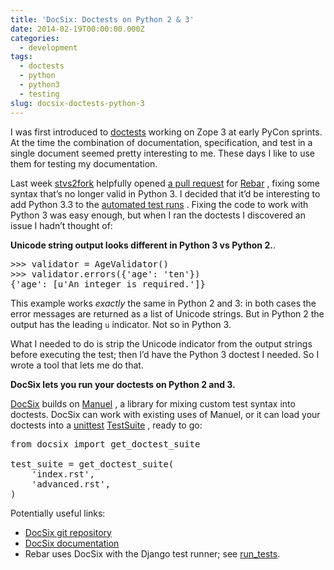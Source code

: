 ```yaml
---
title: 'DocSix: Doctests on Python 2 & 3'
date: 2014-02-19T00:00:00.000Z
categories:
  - development
tags:
  - doctests
  - python
  - python3
  - testing
slug: docsix-doctests-python-3
---
```

I was first introduced to [doctests][1]  working on Zope 3 at early PyCon sprints. At the time the combination of documentation, specification, and test in a single document seemed pretty interesting to me. These days I like to use them for testing my documentation.

Last week [stvs2fork][2]  helpfully opened [a pull request][3]  for [Rebar][4] , fixing some syntax that&#8217;s no longer valid in Python 3. I decided that it&#8217;d be interesting to add Python 3.3 to the [automated test runs][5] . Fixing the code to work with Python 3 was easy enough, but when I ran the doctests I discovered an issue I hadn&#8217;t thought of:

**Unicode string output looks different in Python 3 vs Python 2.**.

<pre class="literal-block">&gt;&gt;&gt; validator = AgeValidator()
&gt;&gt;&gt; validator.errors({'age': 'ten'})
{'age': [u'An integer is required.']}
</pre>

This example works _exactly_ the same in Python 2 and 3: in both cases the error messages are returned as a list of Unicode strings. But in Python 2 the output has the leading `u` indicator. Not so in Python 3.

What I needed to do is strip the Unicode indicator from the output strings before executing the test; then I&#8217;d have the Python 3 doctest I needed. So I wrote a tool that lets me do that.

**DocSix lets you run your doctests on Python 2 and 3.**

[DocSix][6]  builds on [Manuel][7] , a library for mixing custom test syntax into doctests. DocSix can work with existing uses of Manuel, or it can load your doctests into a [unittest][8]  [TestSuite][9] , ready to go:

<pre class="literal-block">from docsix import get_doctest_suite

test_suite = get_doctest_suite(
    'index.rst',
    'advanced.rst',
)
</pre>

Potentially useful links:

<ul class="simple">
  <li>
    <a class="reference external" href="http://github.com/nyergler/docsix">DocSix git repository</a>
  </li>
  <li>
    <a class="reference external" href="http://docsix.readthedocs.org/">DocSix documentation</a>
  </li>
  <li>
    Rebar uses DocSix with the Django test runner; see <a class="reference external" href="https://github.com/eventbrite/rebar/blob/0fe306af8f3eb8c6949605c9f28b8532d3bf7c28/src/rebar/tests/__init__.py#L24">run_tests</a>.
  </li>
</ul>



 [1]: http://en.wikipedia.org/wiki/Doctest
 [2]: https://github.com/stvs2fork
 [3]: https://github.com/eventbrite/rebar/pull/1
 [4]: http://rebar.readthedocs.org/
 [5]: http://travis-ci.org/eventbrite/rebar
 [6]: http://pypi.python.org/pypi/docsix
 [7]: http://pythonhosted.org/manuel/
 [8]: http://docs.python.org/2/library/unittest.html
 [9]: http://docs.python.org/2/library/unittest.html#unittest.TestSuite
